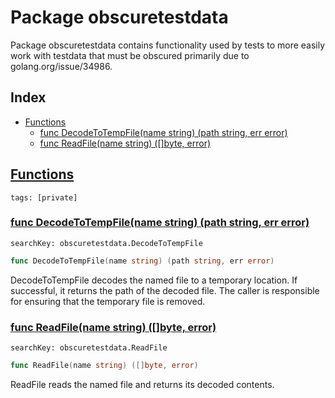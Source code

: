 # Package obscuretestdata

Package obscuretestdata contains functionality used by tests to more easily work with testdata that must be obscured primarily due to golang.org/issue/34986. 

## Index

* [Functions](#func)
    * [func DecodeToTempFile(name string) (path string, err error)](#DecodeToTempFile)
    * [func ReadFile(name string) ([]byte, error)](#ReadFile)


## <a id="func" href="#func">Functions</a>

```
tags: [private]
```

### <a id="DecodeToTempFile" href="#DecodeToTempFile">func DecodeToTempFile(name string) (path string, err error)</a>

```
searchKey: obscuretestdata.DecodeToTempFile
```

```Go
func DecodeToTempFile(name string) (path string, err error)
```

DecodeToTempFile decodes the named file to a temporary location. If successful, it returns the path of the decoded file. The caller is responsible for ensuring that the temporary file is removed. 

### <a id="ReadFile" href="#ReadFile">func ReadFile(name string) ([]byte, error)</a>

```
searchKey: obscuretestdata.ReadFile
```

```Go
func ReadFile(name string) ([]byte, error)
```

ReadFile reads the named file and returns its decoded contents. 

